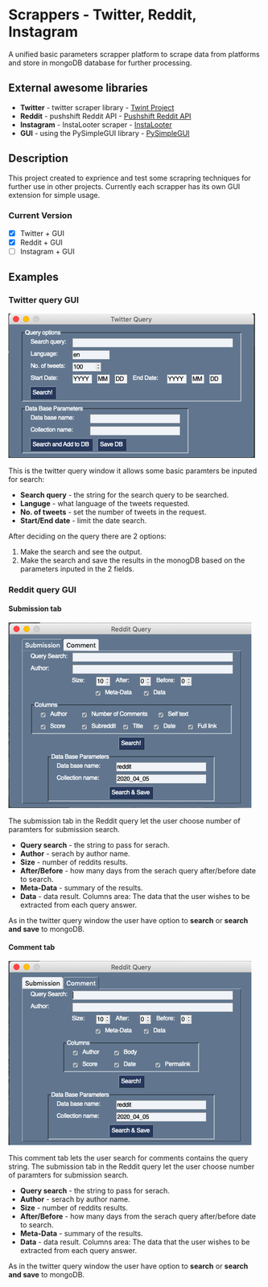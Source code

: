 # Scrappers - Twitter, Reddit, Instagram
A unified basic parameters scrapper platform to scrape data from platforms and store in mongoDB database for further processing.

## External awesome libraries
* **Twitter** - twitter scraper library - [Twint Project](https://github.com/twintproject/twint)
* **Reddit** - pushshift Reddit API - [Pushshift Reddit API](https://github.com/pushshift/api)
* **Instagram** - InstaLooter scraper - [InstaLooter](https://github.com/althonos/InstaLooter)
* **GUI** - using the PySimpleGUI library - [PySimpleGUI](https://pysimplegui.readthedocs.io/en/latest/)

## Description
This project created to exprience and test some scrapring techniques for further use in other projects.
Currently each scrapper has its own GUI extension for simple usage.

### Current Version
- [x] Twitter + GUI
- [x] Reddit + GUI
- [ ] Instagram + GUI

## Examples
### Twitter query GUI
![](images/twitter_query.png)

This is the twitter query window it allows some basic paramters be inputed for search:
- **Search query** - the string for the search query to be searched.
- **Languge** - what language of the tweets requested.
- **No. of tweets** - set the number of tweets in the request.
- **Start/End date** - limit the date search.

After deciding on the query there are 2 options:
1. Make the search and see the output.
2. Make the search and save the results in the monogDB based on the parameters inputed in the 2 fields.

### Reddit query GUI
#### Submission tab
![](images/reddit_submission_query.png)

The submission tab in the Reddit query let the user choose number of paramters for submission search.
- **Query search** - the string to pass for serach.
- **Author** - serach by author name.
- **Size** - number of reddits results.
- **After/Before** - how many days from the serach query after/before date to search.
- **Meta-Data** -  summary of the results.
- **Data** - data result.
Columns area:
The data that the user wishes to be extracted from each query answer.

As in the twitter query window the user have option to **search** or **search and save** to mongoDB.

#### Comment tab
![](images/reddit_comment_query.png)

This comment tab lets the user search for comments contains the query string.
The submission tab in the Reddit query let the user choose number of paramters for submission search.
- **Query search** - the string to pass for serach.
- **Author** - serach by author name.
- **Size** - number of reddits results.
- **After/Before** - how many days from the serach query after/before date to search.
- **Meta-Data** -  summary of the results.
- **Data** - data result.
Columns area:
The data that the user wishes to be extracted from each query answer.

As in the twitter query window the user have option to **search** or **search and save** to mongoDB.
